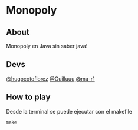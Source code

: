 # Monopoly

## About

Monopoly en Java sin saber java!

## Devs

[@hugocotoflorez](https://github.com/hugocotoflorez)
[@Guilluuu](https://github.com/Guilluuu)
[@ma-r1](https://github.com/ma-r1)

## How to play

Desde la terminal se puede ejecutar con el makefile
```
make
```

